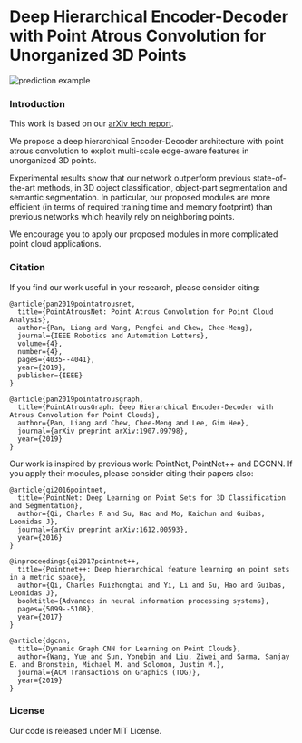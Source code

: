 # Deep  Hierarchical  Encoder-Decoder  with  Point Atrous  Convolution  for  Unorganized  3D  Points
![prediction example](https://github.com/paul007pl/PointAtrousGraph/blob/master/misc/point_atrous_conv_figure.png)


### Introduction
This work is based on our [arXiv tech report](https://arxiv.org/abs/1907.09798).

We propose a deep hierarchical Encoder-Decoder architecture with point atrous convolution to exploit multi-scale edge-aware features in unorganized 3D points.

Experimental results show that our network outperform previous state-of-the-art methods, in 3D object classification, object-part segmentation and semantic segmentation.
In particular, our proposed modules are more efficient (in terms of required training time and memory footprint) than previous networks which heavily rely on neighboring points.

We encourage you to apply our proposed modules in more complicated point cloud applications.


### Citation
If you find our work useful in your research, please consider citing:

	@article{pan2019pointatrousnet,
	  title={PointAtrousNet: Point Atrous Convolution for Point Cloud Analysis},
	  author={Pan, Liang and Wang, Pengfei and Chew, Chee-Meng},
	  journal={IEEE Robotics and Automation Letters},
	  volume={4},
	  number={4},
	  pages={4035--4041},
	  year={2019},
	  publisher={IEEE}
	}

	@article{pan2019pointatrousgraph,
	  title={PointAtrousGraph: Deep Hierarchical Encoder-Decoder with Atrous Convolution for Point Clouds},
	  author={Pan, Liang and Chew, Chee-Meng and Lee, Gim Hee},
	  journal={arXiv preprint arXiv:1907.09798},
	  year={2019}
	}


Our work is inspired by previous work: PointNet, PointNet++ and DGCNN.
If you apply their modules, please consider citing their papers also:
	
	@article{qi2016pointnet,
	  title={PointNet: Deep Learning on Point Sets for 3D Classification and Segmentation},
	  author={Qi, Charles R and Su, Hao and Mo, Kaichun and Guibas, Leonidas J},
	  journal={arXiv preprint arXiv:1612.00593},
	  year={2016}
	}

	@inproceedings{qi2017pointnet++,
	  title={Pointnet++: Deep hierarchical feature learning on point sets in a metric space},
	  author={Qi, Charles Ruizhongtai and Yi, Li and Su, Hao and Guibas, Leonidas J},
	  booktitle={Advances in neural information processing systems},
	  pages={5099--5108},
	  year={2017}
	}

	@article{dgcnn,
	  title={Dynamic Graph CNN for Learning on Point Clouds},
	  author={Wang, Yue and Sun, Yongbin and Liu, Ziwei and Sarma, Sanjay E. and Bronstein, Michael M. and Solomon, Justin M.},
	  journal={ACM Transactions on Graphics (TOG)},
	  year={2019}
	}

### License
Our code is released under MIT License.


